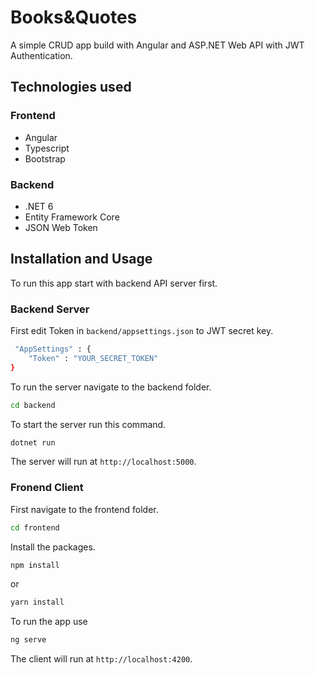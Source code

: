 # Books&Quotes

A simple CRUD app build with Angular and ASP.NET Web API with JWT Authentication.

## Technologies used

### Frontend

- Angular
- Typescript
- Bootstrap

### Backend

- .NET 6
- Entity Framework Core
- JSON Web Token

## Installation and Usage

To run this app start with backend API server first.

### Backend Server

First edit Token in `backend/appsettings.json` to JWT secret key.

```bash
 "AppSettings" : {
    "Token" : "YOUR_SECRET_TOKEN"
}
```

To run the server navigate to the backend folder.

```bash
cd backend
```

To start the server run this command.

```bash
dotnet run
```

The server will run at `http://localhost:5000`.

### Fronend Client

First navigate to the frontend folder.

```bash
cd frontend
```

Install the packages.

```bash
npm install
```

or

```bash
yarn install
```

To run the app use

```bash
ng serve
```

The client will run at `http://localhost:4200`.
